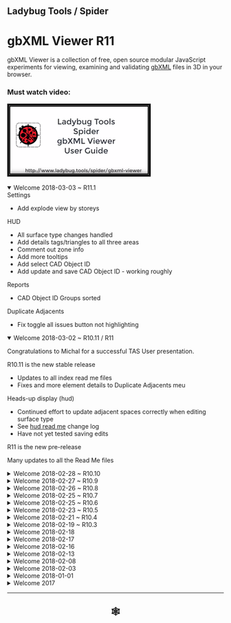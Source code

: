 
## Ladybug Tools / Spider

# gbXML Viewer R11

gbXML Viewer is a collection of free, open source modular JavaScript experiments for viewing, examining and validating [gbXML]( http://gbxml.org ) files in 3D in your browser.


### Must watch video:
[![gbXML Viewer User Guide]( ../../../images/gbxml-viewer-user-guide-300px.png )]( https://www.youtube.com/watch?v=YqEkc3rvxYs )

<!--
<details open>

<summary>Welcome  ~ R.</summary>

</details>
-->


<details open>

<summary>Welcome 2018-03-03 ~ R11.1</summary>
Settings

* Add explode view by storeys

HUD

* All surface type changes handled
* Add details tags/triangles to all three areas
* Comment out zone info
* Add more tooltips
* Add select CAD Object ID
* Add update and save CAD Object ID - working roughly

Reports

* CAD Object ID Groups sorted

Duplicate Adjacents

* Fix toggle all issues button not highlighting

</details><details open>

<summary>Welcome 2018-03-02 ~ R10.11 / R11</summary>

Congratulations to Michal for a successful TAS User presentation.

R10.11 is the new stable release

* Updates to all index read me files
* Fixes and more element details to Duplicate Adjacents meu

Heads-up display (hud)
* Continued effort to update adjacent spaces correctly when editing surface type
* See [hud read me]( http://www.ladybug.tools/spider/index.html#gbxml-viewer/r10-11/gv-hud/README.md ) change log
* Have not yet tested saving edits

R11 is the new pre-release

Many updates to all the Read Me files

</details><details>

<summary>Welcome 2018-02-28 ~ R10.10</summary>

R10.:1O:10.1
* HUD select now sho 8 items instead of 10
R10.:1O:10.2 / R10.:1O:10.4 / R10.:1O:10.5
* Various menu size fixes
R10.:1O:10.3
* Save file working again



R10.10
SET
* Passed through JSLint ~ many slight fixes
* Toggle Ortho camera now working
* Update name space variables

APP
* Update name space variables

HUD
* Update name space variables
* Fix no-scroll select surface
* Rejig update buttons
* Improve menu width handling
* When change type, adjacent spaces update more correctly

</details><details>

<summary>Welcome 2018-02-27 ~ R10.9</summary>

Reports
* Fix silly devLog bug that was breaking everything
* Fix visibility toggles
* Add new menu item: CAD Object ID Groups < wishlist item

HUD
* Add modified by button
* Add select surface list
	* Issue with using cursor keys
* Add input surface ID
* Started update surface adjacent spaces
* Started fix surface type adjacent space update
	* Handling changes to number of adjacent spaces still incomplete - ie from shade to interior wall

Settings
* Explode view with minus, reset and plus buttons
* Starting to be interesting / need separate horizontal and vertical scaling

10.9.2
* Fix surface normals not showing
* Fix Duplicate CADObjectId not showing

</details><details>

<summary>Welcome 2018-02-26 ~ R10.8</summary>

App
* Menus reset when new model loaded

HUD
* Fix delete not deleting
* Add ZXCV access keys to toggle visibility
	* ALT + key to toggle element/surfaces/edges/all
* Add input and select alternative spaces

</details><details>

<summary>Welcome 2018-02-25 ~ R10.7</summary>

Heads-up Display
* Many fixes
* Streamline/simplify the UI

Edit Duplicate Adjacents
* Simplified
* Works more closely with HUD

</details><details>

<summary>Welcome 2018-02-25 ~ R10.6</summary>
* Add GBV module
	* No user iterface interaction / all behind the scenes
	* Standardizes and simplifies many viewing functions
* Add 'edit duplicate adjacents' module
	* Finds all instances of surfaces with two identical adjacent spaces
	* Tools to help with understanding circumstances
	* At a very early stage. Cannot edit or save yet
</details><details>

<summary>Welcome 2018-02-23 ~ R10.5</summary>

* Add 'edit duplicate surfaces' module
	* Finds all instances of two surfaces with identical coordinates
	* Tools to help with understanding circumstances
	* Delete duplicates and save changes



</details><details>

<summary>Welcome 2018-02-21 ~ R10.4</summary>

* Many fixes 'under the hood' / User interface has few changes
* [Name spaces]( https://en.wikipedia.org/wiki/Namespace ) implemented for much of the code
	* Prevents functions and variables in one module trashing a similarly named items in another module
* 'Edit file' workflow improved

</details><details>

<summary>Welcome 2018-02-19 ~ R10.3</summary>

<p>
* Many fixes
* Menus move more smoothly
* Editing, deleting and saving all working - but testing has just started
* HUD updates with Editor and reports
</p>

</details><details>

<summary>Welcome 2018-02-18</summary>

<p>
Add Edit module. All menus movable and resizable. Many fixes throughout. In the Settings menu, the 'Explode view' feature is still not perfect but has been much improved.
</p>

</details><details>

<summary>Welcome 2018-02-17</summary>

<p>
Add three more modules: heads-up display, first person camera and save.
</p>

</details><details>

<summary>Welcome 2018-02-16</summary>

<p>
R10 first commit. A significant revision. The code is smaller, simpler and faster. About half the R9 code is in 10. The remaining modules should be available soon.

The interface give more emphasis to the model - and less to the menus. And, of course, new and more colors.
</p>

</details><details>

<summary>Welcome 2018-02-13</summary>

<p>
Settings menu: Explode view beginning to operate as desired. Still much to do to improve the user experience. Reload web page required to fully reset view.
</p>

</details><details>

<summary>Welcome 2018-02-08</summary>

<p>
Core now corrects for duplicate vertices and other errors in gbXML files. HUD adds many more buttons
</p>

</details><details>

<summary>Welcome 2018-02-03</summary>

<p>
Starting to add saving and editing. Help text added to Reports menu. Storey and Space readout in Core work better.
</p>

</details><details>

<summary>Welcome 2018-01-01</summary>

<p>
Happy new year!
</p>

<p>Please welcome gbXML Viewer R9 with its redesigned user experience.</p>

<p>The big new feature is the screen capture utility. Now you can create animated GIFs from your files.</p>

<p>2018-01-02 ~ minor fixes throughout</p>

</details><details>

<summary>Welcome 2017</summary>



## 2018-01-02 ~ Theo

* Fixing and updating all the R9 module read me files

### 2018-01-01 ~ Theo

* R9.0
* Redesigned user experience
	* All modules may loaded and used simultaneously
	* Switch between text and 3D without losing your place
* Has all the modules of R8
* Add screen capture modules

Done
* 2017-12-10 ~ Michal: can we switch off shadows?
* 2017-12-06 ~ Add slider to move ground up or down

### 2017-12-17 ~ Theo

* Settings
	* Toggle ground and toggle Grid
		* Resets with each new model
		* Auto-positioned at bounding box minimum
		* Buttons added to increase or decrease of height level
	* Toggle surface normals
		* Resets with each new model
	* Add toggle shade and shadows
	* Add explode view horizontal and vertical
		* First pass / still many issues / but will eventually be lots of fun


### 2017-12-16 ~ Theo

* Add 'Robust' Core version


### 2017-12-15 ~ Theo

* Sun Path / Analemma 3D
	* Mostly functioning as intended
	* Minor issues still to be fixed


### 2017-12-13 ~ Theo

* Read Me files
	* Add many links and update text throughout
* Sample files
	* Files renamed in a consistent manner
	* Read me added
* View Updates
	* View update issues a blog posts
* Reports
	* Duplicate CAD IDs sorted and display next to each other
	* Every set of duplicates CAD IDs has its own toggle view button
	* Same toggle view button added to other reports


### 2017-12-12 ~ Theo

* Reports
	* Updated to button tag
	* Storeys: display number and IDs of spaces
	* Surfaces
		* Better handling of on/off toggles
		* Add 'all visible' button
	* Duplicate Coordinates
		* Add visibility toggle for all duplicates
		* Add Space button to toggle view of space
	* Duplicate Adjacencies
		* Add visibility toggle for all duplicates
		* Add length and width of element
	* Tiny Surfaces
		* Add length and width of element
	* Invalid Adjacencies << new item
		* Checks for multiple adjacencies in objects that should only have a single adjacency
* Settings
	* Add toggle buttons for surfaces/edges/all
	* Update colors
	* Colors of duplicates etc unchanged when toggling other color settings
* Many other minor fixes and code clean-up

### 2017-12-10 ~ Theo

R8.10
* Add 'first person' camera
* Add beginning of drawing an analemma
* Exposure type material colors updated
* Update draw normals only if element is visible
	* Use Reports > Surfaces to toggle element visibility then use this command
* Update to 'toggle camera ortho'


Done
* 2017-12-07 ~ Michal: Toggle for Ortho camera
* 2017-12-10 ~ Michal: Update color choices
* 2017-12-10 ~ Michal: can we show normals for selected items only?


### 2017-12-08 ~ Theo

R8.9
* Core
	* Add 'reset view' calls createReport()
* HUD
	* Add toggle button
	* Toggle off when new file loaded

R8.8
* Core
	* Add 'reset view' button resets background, camera, material colors
* Reports
	* Add toggle visibility for each surface type
	* Add display zone count and names per storey

Note
'reset view' button not currently working in reports, so has been disabled for the moment

Done
* 2017-12-07 ~ Michal: toggle for HUD
* 2017-12-08 ~ Michal: reset view: includes background gradient , materials colors or camera ortho
* 2017-12-08 ~ Michal: Storey ability to hide roofs or floor to better see layout
* 2017-12-08 ~ Michal: can we show number of zones per storey?


### 2017-12-07 ~ Theo

R8.7
* Templates: code clean-up
	* Add drag and drop capability
	* Better selection of sample files
* Settings:
	* Add set color by exposure type
	* Add drag and drop capability
	* Better selection of sample files
* Reports
	* Add drag and drop capability
	* Better selection of sample files
	* Add view storey
	* Add is a space has an 'InteriorFloor' or 'SlabOnGrade' or 'RaisedFloor' or 'UndergroundSlab' then zoom into that space
* App2
	* Add drag and drop capability

Done

* 2017-12-01 ~ Load files via drag and drop
* 2017-12-02 ~ Add test file??
* 2017-12-01 ~ Add choice to display in right-side menu

### 2017-12-06 ~ Theo

App2 R8.5
12:44
* Fixed: reset view not resetting surfaces visible
* Settings: add toggle grid
* Settings: add toggle ground
* App2: add footer

* 2017-12-01 ~ Add a 'ground' that can receive shadow

8.6
21:32
* Fix some of the reset view issues
* Highlight all duplicate adjacencies in red
* Add better spacing between duplicate adjacencies log
* Tiny surface telltale now has opacity - so you can see very tine things inside the telltale
* location hash and splash screen working together better
* Add button to turn off heads-up - not yet a nice toggle

### 2017-12-05 ~ Theo

R8.5 ~ new user interface
* Everything in left menu


### 2017-12-04 ~ Theo

Little fixes and new features everywhere

* Add buttons to heads-up display
* Add choices to Settings
* Add surface edges and rest buttons to core
* 2017-12-02 ~ Michal: Zoom and center duplicate surfaces, duplicate coordinates, tiny surfaces
* 2017-12-01 ~ Add better display = none on new file loaded
* 2017-12-01 ~ Add hamburger/slider menu
* 2017-12-01 ~ Michal: Locate camera/controls target inside a given space / zoom into the space


### 2017-12-03 ~ Theo

* 2017-12-02 ~ Michal: Report and display surfaces with duplicate CAD IDs
* 2017-12-02 ~ Michal: Highlight and display tiny areas << Added Report > Tiny Surfaces

### 2017-12-02 ~ Theo

* 2017-12-01 ~ Michal: load local files via location.hash < see read me for Core module

### 2017-11-30

* First Commit


</details>

***

<h2 onclick=divMenu.scrollTop=0; style=cursor:pointer;text-align:center; title='go to top and, btw, my web is better than your web' > &#x1f578; </h2>

